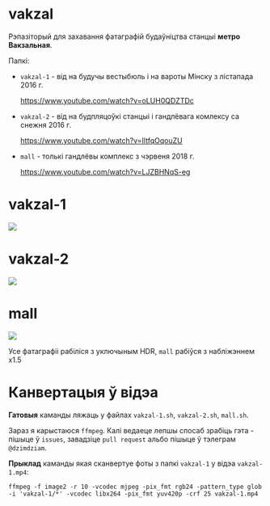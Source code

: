 # vakzal
Рэпазіторый для захавання фатаграфій будаўніцтва станцыі **метро Вакзальная**. 

Папкі:
* `vakzal-1` - від на будучы вестыбюль і на вароты Мінску з лістапада 2016 г.

   https://www.youtube.com/watch?v=oLUH0QDZTDc
   
* `vakzal-2` - від на будпляцоўкі станцыі і гандлёвага комлексу са снежня 2016 г.

   https://www.youtube.com/watch?v=IltfqOqouZU


* `mall` - толькі гандлёвы комплекс з чэрвеня 2018 г.

  https://www.youtube.com/watch?v=LJZBHNqS-eg

# vakzal-1
![](readme-files/vakzal-1-edges.jpg)

# vakzal-2
![](readme-files/vakzal-2-edges.jpg)

# mall
![](readme-files/mall-edges.jpg)

Усе фатаграфіі рабіліся з уключыным HDR, `mall` рабіўся з набліжэннем x1.5

# Канвертацыя ў відэа
**Гатовыя** каманды ляжаць у файлах `vakzal-1.sh`, `vakzal-2.sh`, `mall.sh`. 

Зараз я карыстаюся `ffmpeg`. Калі ведаеце лепшы спосаб зрабіць гэта - пішыце ў `issues`, завадзіце `pull request` альбо пішыце ў тэлеграм `@dzimdziam`.

**Прыклад** каманды якая сканвертуе фоты з папкі `vakzal-1` у відэа `vakzal-1.mp4`:

`ffmpeg -f image2 -r 10 -vcodec mjpeg -pix_fmt rgb24 -pattern_type glob -i 'vakzal-1/*' -vcodec libx264 -pix_fmt yuv420p -crf 25 vakzal-1.mp4`
